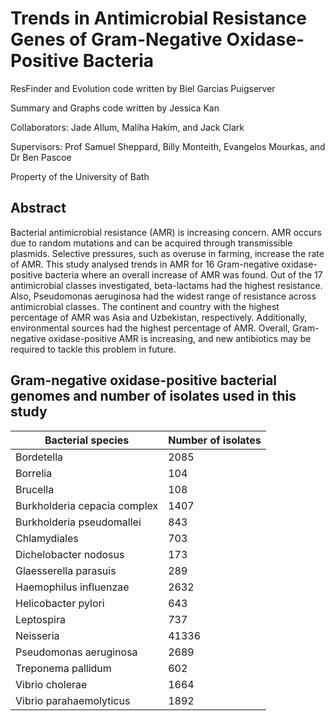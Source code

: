 # Trends in Antimicrobial Resistance Genes of Gram-Negative Oxidase-Positive Bacteria

ResFinder and Evolution code written by Biel Garcias Puigserver

Summary and Graphs code written by Jessica Kan

Collaborators: Jade Allum, Maliha Hakim, and Jack Clark

Supervisors: Prof Samuel Sheppard, Billy Monteith, Evangelos Mourkas, and Dr Ben Pascoe

Property of the University of Bath

## Abstract
Bacterial antimicrobial resistance (AMR) is increasing concern. AMR occurs due to random mutations and can be acquired through transmissible plasmids. Selective pressures, such as overuse in farming, increase the rate of AMR. This study analysed trends in AMR for 16 Gram-negative oxidase-positive bacteria where an overall increase of AMR was found. Out of the 17 antimicrobial classes investigated, beta-lactams had the highest resistance. Also, Pseudomonas aeruginosa had the widest range of resistance across antimicrobial classes. The continent and country with the highest percentage of AMR was Asia and Uzbekistan, respectively. Additionally, environmental sources had the highest percentage of AMR. Overall, Gram-negative oxidase-positive AMR is increasing, and new antibiotics may be required to tackle this problem in future.

## Gram-negative oxidase-positive bacterial genomes and number of isolates used in this study
|Bacterial species |	Number of isolates |
|-------------|-------------| 
|Bordetella	|2085|
|Borrelia	|104|
|Brucella |	108|
|Burkholderia cepacia complex 	|1407|
|Burkholderia pseudomallei|	843|
|Chlamydiales|	703|
|Dichelobacter nodosus 	|173|
|Glaesserella parasuis 	|289|
|Haemophilus influenzae |	2632|
|Helicobacter pylori |	643|
|Leptospira	|737|
|Neisseria 	|41336|
|Pseudomonas aeruginosa 	|2689|
|Treponema pallidum	|602|
|Vibrio cholerae	|1664|
|Vibrio parahaemolyticus 	|1892|
